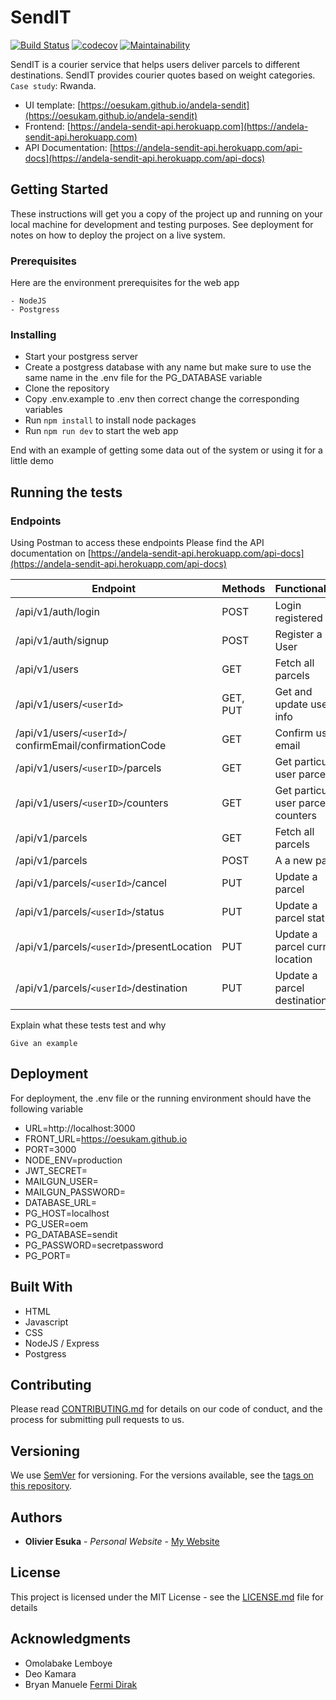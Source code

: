 # SendIT


[![Build Status](https://travis-ci.org/oesukam/andela-sendit.svg?branch=master)](https://travis-ci.org/oesukam/andela-sendit-api)
[![codecov](https://codecov.io/gh/oesukam/andela-sendit/branch/develop/graph/badge.svg)](https://codecov.io/gh/oesukam/andela-sendit)
[![Maintainability](https://api.codeclimate.com/v1/badges/30bd033f62cd2b12a455/maintainability)](https://codeclimate.com/github/oesukam/andela-sendit/maintainability)

SendIT is a courier service that helps users deliver parcels to different destinations. SendIT provides courier quotes based on weight categories. `Case study`: Rwanda.

- UI template: [https://oesukam.github.io/andela-sendit](https://oesukam.github.io/andela-sendit)
- Frontend: [https://andela-sendit-api.herokuapp.com](https://andela-sendit-api.herokuapp.com)
- API Documentation: [https://andela-sendit-api.herokuapp.com/api-docs](https://andela-sendit-api.herokuapp.com/api-docs)


## Getting Started

These instructions will get you a copy of the project up and running on your local machine for development and testing purposes. See deployment for notes on how to deploy the project on a live system.

### Prerequisites

Here are the environment prerequisites for the web app

```
- NodeJS
- Postgress
```

### Installing


- Start your postgress server
- Create a postgress database with any name but make sure to use the same name in the .env file for the PG_DATABASE variable
- Clone the repository
- Copy .env.example to .env then correct change the corresponding variables
- Run `npm install` to install node packages
- Run `npm run dev` to start the web app 


End with an example of getting some data out of the system or using it for a little demo

## Running the tests

### Endpoints
Using Postman to access these endpoints
Please find the API documentation on [https://andela-sendit-api.herokuapp.com/api-docs](https://andela-sendit-api.herokuapp.com/api-docs)

| Endpoint                   | Methods   | Functionalities        |
| ---------------------------|-----------|------------------------|
| /api/v1/auth/login         | POST      | Login registered user  |
| /api/v1/auth/signup        | POST      | Register a new User    |
| /api/v1/users    | GET | Fetch all parcels  |
| /api/v1/users/`<userId>`     | GET, PUT | Get and update user info  |
| /api/v1/users/`<userId>`/ confirmEmail/confirmationCode        | GET      | Confirm user email    |
| /api/v1/users/`<userID>`/parcels         | GET      | Get particular user parcels  |
| /api/v1/users/`<userID>`/counters         | GET      | Get particular user parcels' counters  |
| /api/v1/parcels       | GET      | Fetch all parcels    |
| /api/v1/parcels       | POST      | A a new parcel    |
| /api/v1/parcels/`<userId>`/cancel       | PUT      | Update a parcel    |
| /api/v1/parcels/`<userId>`/status       | PUT      | Update a parcel status    |
| /api/v1/parcels/`<userId>`/presentLocation       | PUT      | Update a parcel current location    |
| /api/v1/parcels/`<userId>`/destination       | PUT      | Update a parcel destination    |


Explain what these tests test and why

```
Give an example
```

## Deployment

For deployment, the .env file or the running environment should have the following variable

- URL=http://localhost:3000
- FRONT_URL=https://oesukam.github.io
- PORT=3000
- NODE_ENV=production
- JWT_SECRET=
- MAILGUN_USER=
- MAILGUN_PASSWORD=
- DATABASE_URL=
- PG_HOST=localhost
- PG_USER=oem
- PG_DATABASE=sendit
- PG_PASSWORD=secretpassword
- PG_PORT=

## Built With

* HTML
* Javascript
* CSS
* NodeJS / Express
* Postgress


## Contributing

Please read [CONTRIBUTING.md](CONTRIBUTING.md) for details on our code of conduct, and the process for submitting pull requests to us.

## Versioning

We use [SemVer](http://semver.org/) for versioning. For the versions available, see the [tags on this repository](https://github.com/oesukam/andela-sendit/tags). 

## Authors

* **Olivier Esuka** - *Personal Website* - [My Website](https://oesukam.me/)


## License

This project is licensed under the MIT License - see the [LICENSE.md](LICENSE.md) file for details

## Acknowledgments

* Omolabake Lemboye
* Deo Kamara
* Bryan Manuele [Fermi Dirak](https://medium.com/@bryanmanuele/how-i-implemented-my-own-spa-routing-system-in-vanilla-js-49942e3c4573)
